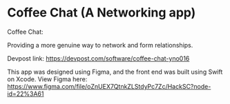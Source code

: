# Coffee Chat (A Networking app)

Coffee Chat:

Providing a more genuine way to network and form relationships.

Devpost link:
https://devpost.com/software/coffee-chat-yno016

This app was designed using Figma, and the front end was built using Swift on Xcode. 
View Figma here: https://www.figma.com/file/oZnUEX7QtnkZLStdyPc7Zc/HackSC?node-id=22%3A61
